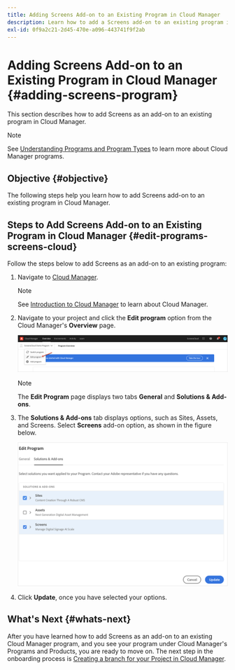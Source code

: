 ```yaml
---
title: Adding Screens Add-on to an Existing Program in Cloud Manager
description: Learn how to add a Screens add-on to an existing program in Cloud Manager for Screens as a Cloud Service.
exl-id: 0f9a2c21-2d45-470e-a096-443741f9f2ab
---
```

# Adding Screens Add-on to an Existing Program in Cloud Manager {#adding-screens-program}

This section describes how to add Screens as an add-on to an existing program in Cloud Manager.

>[!NOTE]
>See [Understanding Programs and Program Types](https://experienceleague.adobe.com/docs/experience-manager-cloud-service/content/implementing/using-cloud-manager/programs/program-types.html) to learn more about Cloud Manager programs.

## Objective {#objective}

The following steps help you learn how to add Screens add-on to an existing program in Cloud Manager.

## Steps to Add Screens Add-on to an Existing Program in Cloud Manager {#edit-programs-screens-cloud}

Follow the steps below to add Screens as an add-on to an existing program:

1. Navigate to [Cloud Manager](https://my.cloudmanager.adobe.com/). 

   >[!NOTE]
   >See [Introduction to Cloud Manager](https://experienceleague.adobe.com/docs/experience-manager-cloud-service/content/onboarding/journey/cloud-manager.html) to learn about Cloud Manager.

1. Navigate to your project and click the **Edit program** option from the Cloud Manager's **Overview** page. 

   ![image](/help/screens-cloud/assets/onboarding/add-onexisting1.png)

   >[!NOTE]
   >The **Edit Program** page displays two tabs **General** and **Solutions & Add-ons**.

1. The **Solutions & Add-ons** tab displays options, such as Sites, Assets, and Screens. Select **Screens** add-on option, as shown in the figure below.

    ![image](/help/screens-cloud/assets/onboarding/add-onexisting2.png)

1. Click **Update**, once you have selected your options.

## What's Next {#whats-next}

After you have learned how to add Screens as an add-on to an existing Cloud Manager program, and you see your program under Cloud Manager's Programs and Products, you are ready to move on. The next step in the onboarding process is [Creating a branch for your Project in Cloud Manager](/help/screens-cloud/onboarding-screens-cloud/creating-a-branch.md).
